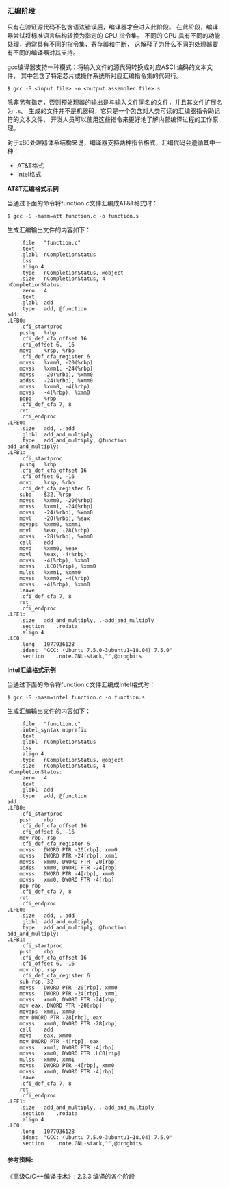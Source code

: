 ### 汇编阶段

只有在验证源代码不包含语法错误后，编译器才会进入此阶段。
在此阶段，编译器尝试将标准语言结构转换为指定的 CPU 指令集。
不同的 CPU 具有不同的功能处理，通常具有不同的指令集，寄存器和中断，
这解释了为什么不同的处理器要有不同的编译器对其支持。

gcc编译器支持一种模式：将输入文件的源代码转换成对应ASCII编码的文本文件，
其中包含了特定芯片或操作系统所对应汇编指令集的代码行。

```
$ gcc -S <input file> -o <output assembler file>.s
```

除非另有指定，否则预处理器的输出是与输入文件同名的文件，并且其文件扩展名为 `.s`。
生成的文件并不是机器码，它只是一个包含对人类可读的汇编器指令助记符的文本文件，
开发人员可以使用这些指令来更好地了解内部编译过程的工作原理。

对于x86处理器体系结构来说，编译器支持两种指令格式，汇编代码会遵循其中一种：
- AT&T格式
- Intel格式


**AT&T汇编格式示例**

当通过下面的命令将function.c文件汇编成AT&T格式时：

```
$ gcc -S -masm=att function.c -o function.s
```

生成汇编输出文件的内容如下：

```
	.file	"function.c"
	.text
	.globl	nCompletionStatus
	.bss
	.align 4
	.type	nCompletionStatus, @object
	.size	nCompletionStatus, 4
nCompletionStatus:
	.zero	4
	.text
	.globl	add
	.type	add, @function
add:
.LFB0:
	.cfi_startproc
	pushq	%rbp
	.cfi_def_cfa_offset 16
	.cfi_offset 6, -16
	movq	%rsp, %rbp
	.cfi_def_cfa_register 6
	movss	%xmm0, -20(%rbp)
	movss	%xmm1, -24(%rbp)
	movss	-20(%rbp), %xmm0
	addss	-24(%rbp), %xmm0
	movss	%xmm0, -4(%rbp)
	movss	-4(%rbp), %xmm0
	popq	%rbp
	.cfi_def_cfa 7, 8
	ret
	.cfi_endproc
.LFE0:
	.size	add, .-add
	.globl	add_and_multiply
	.type	add_and_multiply, @function
add_and_multiply:
.LFB1:
	.cfi_startproc
	pushq	%rbp
	.cfi_def_cfa_offset 16
	.cfi_offset 6, -16
	movq	%rsp, %rbp
	.cfi_def_cfa_register 6
	subq	$32, %rsp
	movss	%xmm0, -20(%rbp)
	movss	%xmm1, -24(%rbp)
	movss	-24(%rbp), %xmm0
	movl	-20(%rbp), %eax
	movaps	%xmm0, %xmm1
	movl	%eax, -28(%rbp)
	movss	-28(%rbp), %xmm0
	call	add
	movd	%xmm0, %eax
	movl	%eax, -4(%rbp)
	movss	-4(%rbp), %xmm1
	movss	.LC0(%rip), %xmm0
	mulss	%xmm1, %xmm0
	movss	%xmm0, -4(%rbp)
	movss	-4(%rbp), %xmm0
	leave
	.cfi_def_cfa 7, 8
	ret
	.cfi_endproc
.LFE1:
	.size	add_and_multiply, .-add_and_multiply
	.section	.rodata
	.align 4
.LC0:
	.long	1077936128
	.ident	"GCC: (Ubuntu 7.5.0-3ubuntu1~18.04) 7.5.0"
	.section	.note.GNU-stack,"",@progbits
```

**Intel汇编格式示例**

当通过下面的命令将function.c文件汇编成Intel格式时：

```
$ gcc -S -masm=intel function.c -o function.s
```

生成汇编输出文件的内容如下：

```
	.file	"function.c"
	.intel_syntax noprefix
	.text
	.globl	nCompletionStatus
	.bss
	.align 4
	.type	nCompletionStatus, @object
	.size	nCompletionStatus, 4
nCompletionStatus:
	.zero	4
	.text
	.globl	add
	.type	add, @function
add:
.LFB0:
	.cfi_startproc
	push	rbp
	.cfi_def_cfa_offset 16
	.cfi_offset 6, -16
	mov	rbp, rsp
	.cfi_def_cfa_register 6
	movss	DWORD PTR -20[rbp], xmm0
	movss	DWORD PTR -24[rbp], xmm1
	movss	xmm0, DWORD PTR -20[rbp]
	addss	xmm0, DWORD PTR -24[rbp]
	movss	DWORD PTR -4[rbp], xmm0
	movss	xmm0, DWORD PTR -4[rbp]
	pop	rbp
	.cfi_def_cfa 7, 8
	ret
	.cfi_endproc
.LFE0:
	.size	add, .-add
	.globl	add_and_multiply
	.type	add_and_multiply, @function
add_and_multiply:
.LFB1:
	.cfi_startproc
	push	rbp
	.cfi_def_cfa_offset 16
	.cfi_offset 6, -16
	mov	rbp, rsp
	.cfi_def_cfa_register 6
	sub	rsp, 32
	movss	DWORD PTR -20[rbp], xmm0
	movss	DWORD PTR -24[rbp], xmm1
	movss	xmm0, DWORD PTR -24[rbp]
	mov	eax, DWORD PTR -20[rbp]
	movaps	xmm1, xmm0
	mov	DWORD PTR -28[rbp], eax
	movss	xmm0, DWORD PTR -28[rbp]
	call	add
	movd	eax, xmm0
	mov	DWORD PTR -4[rbp], eax
	movss	xmm1, DWORD PTR -4[rbp]
	movss	xmm0, DWORD PTR .LC0[rip]
	mulss	xmm0, xmm1
	movss	DWORD PTR -4[rbp], xmm0
	movss	xmm0, DWORD PTR -4[rbp]
	leave
	.cfi_def_cfa 7, 8
	ret
	.cfi_endproc
.LFE1:
	.size	add_and_multiply, .-add_and_multiply
	.section	.rodata
	.align 4
.LC0:
	.long	1077936128
	.ident	"GCC: (Ubuntu 7.5.0-3ubuntu1~18.04) 7.5.0"
	.section	.note.GNU-stack,"",@progbits
```

#### 参考资料:
《高级C/C++编译技术》: 2.3.3 编译的各个阶段
